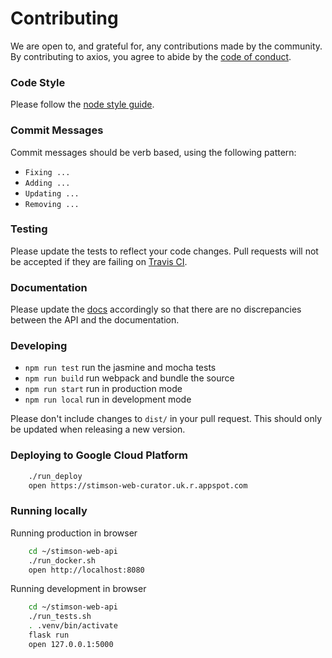 # Contributing

We are open to, and grateful for, any contributions made by the community. By contributing to axios, you agree to abide by the [code of conduct](https://https://github.com/Stimson-Center/stimson-web-curator/blob/master/CODE_OF_CONDUCT.md).

### Code Style

Please follow the [node style guide](https://github.com/felixge/node-style-guide).

### Commit Messages

Commit messages should be verb based, using the following pattern:

- `Fixing ...`
- `Adding ...`
- `Updating ...`
- `Removing ...`

### Testing

Please update the tests to reflect your code changes. Pull requests will not be accepted if they are failing on [Travis CI](https://travis-ci.org/axios/axios).

### Documentation

Please update the [docs](README.md) accordingly so that there are no discrepancies between the API and the documentation.

### Developing

- `npm run test` run the jasmine and mocha tests
- `npm run build` run webpack and bundle the source
- `npm run start` run in production mode
- `npm run local` run in development mode


Please don't include changes to `dist/` in your pull request. This should only be updated when releasing a new version.

### Deploying to Google Cloud Platform

```bash
    ./run_deploy
    open https://stimson-web-curator.uk.r.appspot.com
```

### Running locally

Running production in browser

```bash
    cd ~/stimson-web-api
    ./run_docker.sh
    open http://localhost:8080
```

Running development in browser

```bash
    cd ~/stimson-web-api
    ./run_tests.sh
    . .venv/bin/activate
    flask run
    open 127.0.0.1:5000
```



